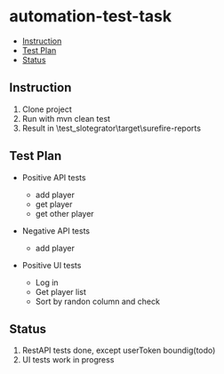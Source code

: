 # automation-test-task
- [Instruction](#instruction)
- [Test Plan](#test-plan)
- [Status](#status)

## Instruction
1. Clone project
2. Run with mvn clean test
3. Result in \test_slotegrator\target\surefire-reports

## Test Plan
- Positive API tests
    - add player
    - get player
    - get other player

- Negative API tests
    - add player

- Positive UI tests
  - Log in 
  - Get player list
  - Sort by randon column and check
  
## Status
1. RestAPI tests done, except userToken boundig(todo)
2. UI tests work in progress
    
